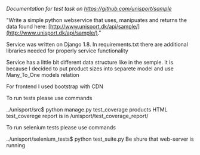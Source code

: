 _Documentation for test task on https://github.com/unisport/sample_

"Write a simple python webservice that uses, manipuates and returns the data found here: [http://www.unisport.dk/api/sample/](http://www.unisport.dk/api/sample/)."

Service was written on Django 1.8. In requirements.txt there are additional libraries needed for properly service functionality 

Service has a little bit different data structure like in the semple. It is because I decided to put product sizes into separete model
and use Many_To_One models relation

For frontend I used bootstrap with CDN

To run tests please use commands

../unisport/src$ python manage.py test_coverage products
HTML test_coverege report is in /unisport/test_coverage_report/

To run selenium tests please use commands

../unisport/selenium_tests$ python test_suite.py
Be shure that web-server is running



